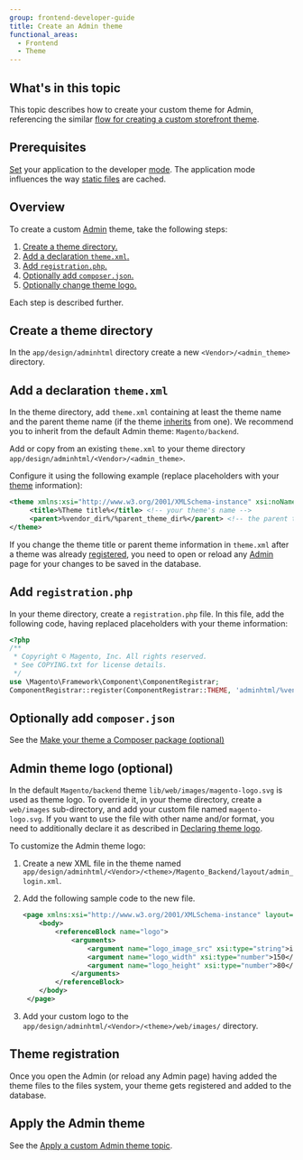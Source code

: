 ```yaml
---
group: frontend-developer-guide
title: Create an Admin theme
functional_areas:
  - Frontend
  - Theme
---
```

## What's in this topic

This topic describes how to create your custom theme for Admin, referencing the similar [flow for creating a custom storefront theme](create-storefront.md).

## Prerequisites

[Set](https://devdocs.magento.com/guides/v2.4/config-guide/cli/config-cli-subcommands-mode.html) your application to the developer [mode](https://devdocs.magento.com/guides/v2.4/config-guide/bootstrap/magento-modes.html). The application mode influences the way [static files](https://glossary.magento.com/static-files) are cached.

## Overview

To create a custom [Admin](https://glossary.magento.com/admin) theme, take the following steps:

1. [Create a theme directory.](#create-a-theme-directory)
1. [Add a declaration `theme.xml`.](#add-a-declaration-themexml)
1. [Add `registration.php`.](#add-registrationphp)
1. [Optionally add `composer.json`.](#optionally-add-composerjson)
1. [Optionally change theme logo.](#admin-theme-logo-optional)

Each step is described further.

## Create a theme directory

In the `app/design/adminhtml` directory create a new `<Vendor>/<admin_theme>` directory.

## Add a declaration `theme.xml`

In the theme directory, add `theme.xml` containing at least the theme name and the parent theme name (if the theme [inherits](inherit.md) from one). We recommend you to inherit from the default Admin theme: `Magento/backend`.

Add or copy from an existing `theme.xml` to your theme directory `app/design/adminhtml/<Vendor>/<admin_theme>`.

Configure it using the following example (replace placeholders with your [theme](https://glossary.magento.com/theme) information):

```xml
<theme xmlns:xsi="http://www.w3.org/2001/XMLSchema-instance" xsi:noNamespaceSchemaLocation="urn:magento:framework:Config/etc/theme.xsd">
     <title>%Theme title%</title> <!-- your theme's name -->
     <parent>%vendor_dir%/%parent_theme_dir%</parent> <!-- the parent theme. Example: Magento/backend -->
</theme>
```

If you change the theme title or parent theme information in `theme.xml` after a theme was already [registered](#register_theme), you need to open or reload any [Admin](https://glossary.magento.com/magento-admin) page for your changes to be saved in the database.

## Add `registration.php`

In your theme directory, create a `registration.php` file.
In this file, add the following code, having replaced placeholders with your theme information:

```php
<?php
/**
 * Copyright © Magento, Inc. All rights reserved.
 * See COPYING.txt for license details.
 */
use \Magento\Framework\Component\ComponentRegistrar;
ComponentRegistrar::register(ComponentRegistrar::THEME, 'adminhtml/%vendor_dir/your_theme_dir%', __DIR__); // Example: 'adminhtml/Magento/backend'
```

## Optionally add `composer.json`

See the [Make your theme a Composer package (optional)](create-storefront.md#make-your-theme-a-composer-package)

## Admin theme logo (optional)

In the default `Magento/backend` theme `lib/web/images/magento-logo.svg` is used as theme logo.
To override it, in your theme directory, create a `web/images` sub-directory, and add your custom file named `magento-logo.svg`.
If you want to use the file with other name and/or format, you need to additionally declare it as described in [Declaring theme logo](create-storefront.md#declaring-theme-logo).

To customize the Admin theme logo:

1. Create a new XML file in the theme named `app/design/adminhtml/<Vendor>/<theme>/Magento_Backend/layout/admin_login.xml`.

1. Add the following sample code to the new file.

   ```xml
   <page xmlns:xsi="http://www.w3.org/2001/XMLSchema-instance" layout="admin-login" xsi:noNamespaceSchemaLocation="urn:magento:framework:View/Layout/etc/page_configuration.xsd">
       <body>
           <referenceBlock name="logo">
               <arguments>
                   <argument name="logo_image_src" xsi:type="string">images/custom-logo.svg</argument>
                   <argument name="logo_width" xsi:type="number">150</argument> <!-- Add custom logo width -->
                   <argument name="logo_height" xsi:type="number">80</argument> <!-- Add custom logo height -->
               </arguments>
           </referenceBlock>
       </body>
    </page>
   ```

1. Add your custom logo to the `app/design/adminhtml/<Vendor>/<theme>/web/images/` directory.

## Theme registration

Once you open the Admin (or reload any  Admin page) having added the theme files to the files system, your theme gets registered and added to the database.

## Apply the Admin theme

See the [Apply a custom Admin theme topic](apply-admin.md).

